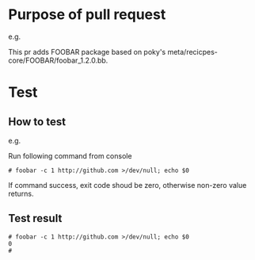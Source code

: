# Purpose of pull request

e.g. 

This pr adds FOOBAR package based on poky's meta/recicpes-core/FOOBAR/foobar_1.2.0.bb.

# Test
## How to test

e.g. 

Run following command from console

```
# foobar -c 1 http://github.com >/dev/null; echo $0
```

If command success, exit code shoud be zero, otherwise non-zero value returns.

## Test result

```
# foobar -c 1 http://github.com >/dev/null; echo $0
0
#
```



